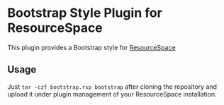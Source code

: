 Bootstrap Style Plugin for ResourceSpace
========================================

This plugin provides a Bootstrap style for [ResourceSpace](http://www.resourcespace.org/)

Usage
-----
Just `tar -czf bootstrap.rsp bootstrap` after cloning the repository and upload it under plugin management of your ResourceSpace installation.
